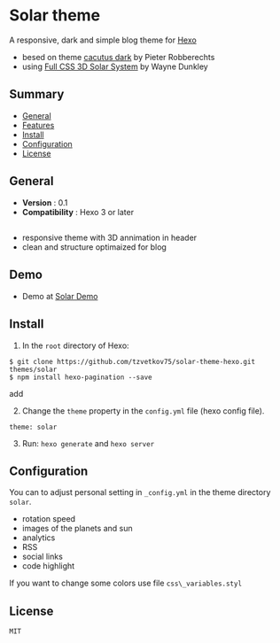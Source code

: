 # Solar theme 

A responsive, dark and simple blog theme for [Hexo](http://hexo.io)

- besed on theme [cacutus dark](https://github.com/probberechts/cactus-dark.git) by Pieter Robberechts
- using [Full CSS 3D Solar System](http://codepen.io/waynedunkley/pen/YPJWaz) by Wayne Dunkley 

## Summary

- [General](#general)
- [Features](#features)
- [Install](#install)
- [Configuration](#configuration)
- [License](#license)

## General

- **Version** : 0.1
- **Compatibility** : Hexo 3 or later

## <Features></Features>

- responsive theme with 3D annimation in header
- clean and structure optimaized for blog

## Demo 

  -  Demo at [Solar Demo](http://secdump.io/blog_12/public)
  

## Install

1. In the `root` directory of Hexo:

```
$ git clone https://github.com/tzvetkov75/solar-theme-hexo.git themes/solar
$ npm install hexo-pagination --save
```

add 

2. Change the `theme` property in the `config.yml` file (hexo config file).

```
theme: solar
```

3. Run: `hexo generate` and `hexo server`

## Configuration

You can to adjust personal setting in  `_config.yml` in the theme directory `solar`.

- rotation speed
- images of the planets and sun 
- analytics 
- RSS
- social links 
- code highlight

If you want to change some colors use file `css\_variables.styl`

## License
	MIT
